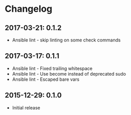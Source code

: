 # Changelog

## 2017-03-21: 0.1.2

  - Ansible lint - skip linting on some check commands

## 2017-03-17: 0.1.1

  - Ansible lint - Fixed trailing whitespace
  - Ansible lint - Use become instead of deprecated sudo
  - Ansible lint - Escaped bare vars

## 2015-12-29: 0.1.0

  - Initial release

